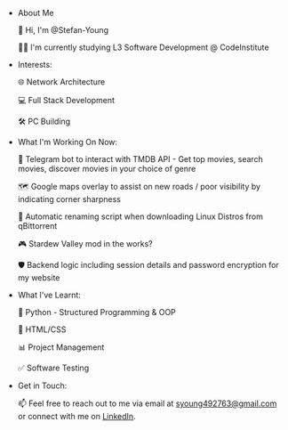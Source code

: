 - About Me
  
  👋 Hi, I'm @Stefan-Young

  👨‍💻 I'm currently studying L3 Software Development @ CodeInstitute

- Interests:
  
  🌐 Network Architecture

  💻 Full Stack Development

  🛠️ PC Building

- What I'm Working On Now:

  🤖 Telegram bot to interact with TMDB API - Get top movies, search movies, discover movies in your choice of genre
  
  🗺️ Google maps overlay to assist on new roads / poor visibility by indicating corner sharpness

  🔄 Automatic renaming script when downloading Linux Distros from qBittorrent

  🎮 Stardew Valley mod in the works?

  🛡️ Backend logic including session details and password encryption for my website

- What I've Learnt:

  🐍 Python - Structured Programming & OOP

  📄 HTML/CSS

  📊 Project Management

  ✅ Software Testing

- Get in Touch:
  
  📫 Feel free to reach out to me via email at syoung492763@gmail.com or connect with me on [LinkedIn](https://www.linkedin.com/in/stefan-young-a021292b6).

<!---
Stefan-Young/Stefan-Young is a ✨ special ✨ repository because its `README.md` (this file) appears on your GitHub profile.
You can click the Preview link to take a look at your changes.
--->
